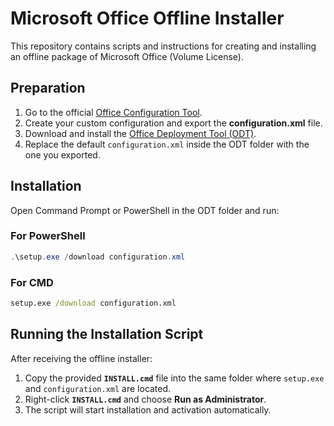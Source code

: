 # Microsoft Office Offline Installer

This repository contains scripts and instructions for creating and installing an offline package of Microsoft Office (Volume License).

## Preparation

1. Go to the official [Office Configuration Tool](https://config.office.com/deploymentsettings).
2. Create your custom configuration and export the **configuration.xml** file.
3. Download and install the [Office Deployment Tool (ODT)](https://www.microsoft.com/en-us/download/details.aspx?id=49117).
4. Replace the default `configuration.xml` inside the ODT folder with the one you exported.

## Installation

Open Command Prompt or PowerShell in the ODT folder and run:

### For PowerShell
```powershell
.\setup.exe /download configuration.xml
```
### For CMD
```cmd
setup.exe /download configuration.xml
```

## Running the Installation Script

After receiving the offline installer:

1. Copy the provided **`INSTALL.cmd`** file into the same folder where `setup.exe` and `configuration.xml` are located.  
2. Right-click **`INSTALL.cmd`** and choose **Run as Administrator**.  
3. The script will start installation and activation automatically.
